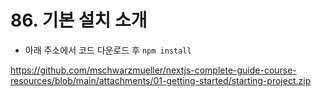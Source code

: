 # 86. 기본 설치 소개

- 아래 주소에서 코드 다운로드 후 `npm install`

https://github.com/mschwarzmueller/nextjs-complete-guide-course-resources/blob/main/attachments/01-getting-started/starting-project.zip

